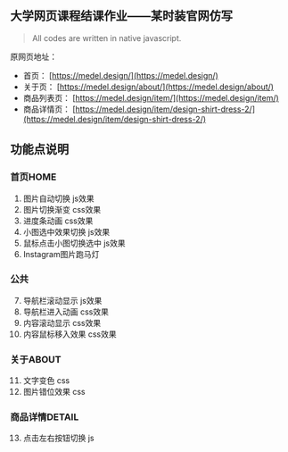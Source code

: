 ## 大学网页课程结课作业——某时装官网仿写

> All codes are written in native javascript.

原网页地址：
- 首页： [https://medel.design/](https://medel.design/)
- 关于页： [https://medel.design/about/](https://medel.design/about/)
- 商品列表页： [https://medel.design/item/](https://medel.design/item/)
- 商品详情页： [https://medel.design/item/design-shirt-dress-2/](https://medel.design/item/design-shirt-dress-2/)

## 功能点说明

### 首页HOME
1. 图片自动切换 js效果
2. 图片切换渐变 css效果
3. 进度条动画 css效果
4. 小图选中效果切换 js效果
5. 鼠标点击小图切换选中 js效果
6. Instagram图片跑马灯
### 公共
7. 导航栏滚动显示 js效果
8. 导航栏进入动画 css效果
9. 内容滚动显示 css效果
10. 内容鼠标移入效果 css效果
### 关于ABOUT
11. 文字变色 css
12. 图片错位效果 css
### 商品详情DETAIL
13. 点击左右按钮切换 js